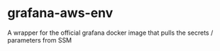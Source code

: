 # grafana-aws-env
A wrapper for the official grafana docker image that pulls the secrets / parameters from SSM